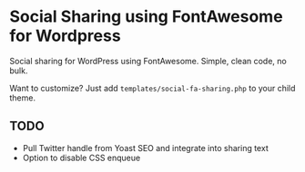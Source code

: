 Social Sharing using FontAwesome for Wordpress
==============================================

Social sharing for WordPress using FontAwesome. Simple, clean code, no bulk.

Want to customize? Just add `templates/social-fa-sharing.php` to your child theme. 

TODO
----

* Pull Twitter handle from Yoast SEO and integrate into sharing text
* Option to disable CSS enqueue
